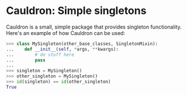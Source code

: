 # Cauldron: Simple singletons

Cauldron is a small, simple package that provides singleton functionality. Here's an example of how Cauldron can be used:

```py
>>> class MySingleton(other_base_classes, SingletonMixin):
...    def __init__(self, *args, **kwargs):
...        # do stuff here
...        pass
...
>>> singleton = MySingleton()
>>> other_singleton = MySingleton()
>>> id(singleton) == id(other_singleton)
True
```
